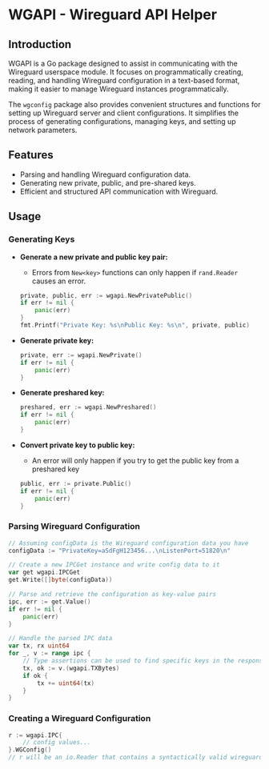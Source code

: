 # WGAPI - Wireguard API Helper

## Introduction
WGAPI is a Go package designed to assist in communicating with the Wireguard userspace module. It focuses on programmatically creating, reading, and handling Wireguard configuration in a text-based format, making it easier to manage Wireguard instances programmatically.

The `wgconfig` package also provides convenient structures and functions for setting up Wireguard server and client configurations. It simplifies the process of generating configurations, managing keys, and setting up network parameters.

## Features
- Parsing and handling Wireguard configuration data.
- Generating new private, public, and pre-shared keys.
- Efficient and structured API communication with Wireguard.

## Usage

### Generating Keys

- **Generate a new private and public key pair:**
  - Errors from `New<key>` functions can only happen if `rand.Reader` causes an error.

  ```go
  private, public, err := wgapi.NewPrivatePublic()
  if err != nil {
      panic(err)
  }
  fmt.Printf("Private Key: %s\nPublic Key: %s\n", private, public)
  ```

- **Generate private key:**
  ```go
  private, err := wgapi.NewPrivate()
  if err != nil {
      panic(err)
  }
  ```

- **Generate preshared key:**
  ```go
  preshared, err := wgapi.NewPreshared()
  if err != nil {
      panic(err)
  }
  ```
  
- **Convert private key to public key:**
  - An error will only happen if you try to get the public key from a preshared key

  ```go
  public, err := private.Public()
  if err != nil {
      panic(err)
  }
  ```
  
### Parsing Wireguard Configuration

```go
// Assuming configData is the Wireguard configuration data you have
configData := "PrivateKey=aSdFgH123456...\nListenPort=51820\n"

// Create a new IPCGet instance and write config data to it
var get wgapi.IPCGet
get.Write([]byte(configData))

// Parse and retrieve the configuration as key-value pairs
ipc, err := get.Value()
if err != nil {
    panic(err)
}

// Handle the parsed IPC data
var tx, rx uint64
for _, v := range ipc {
	// Type assertions can be used to find specific keys in the response
	tx, ok := v.(wgapi.TXBytes)
	if ok {
        tx += uint64(tx)
    }
}
```

### Creating a Wireguard Configuration

```go
r := wgapi.IPC{
	// config values...
}.WGConfig()
// r will be an io.Reader that contains a syntactically valid wireguard configuration
```